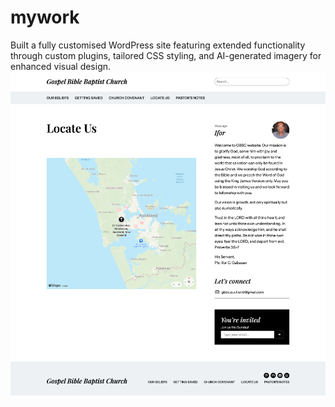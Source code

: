 # mywork

Built a fully customised WordPress site featuring extended functionality through custom plugins, tailored CSS styling, and AI-generated imagery for enhanced visual design.
![Alt Text](https://github.com/jaymabazza/mywork/blob/main/screencapture-gbbcnz-org-locate-us-2025-10-02-17_40_47.png?raw=true)
